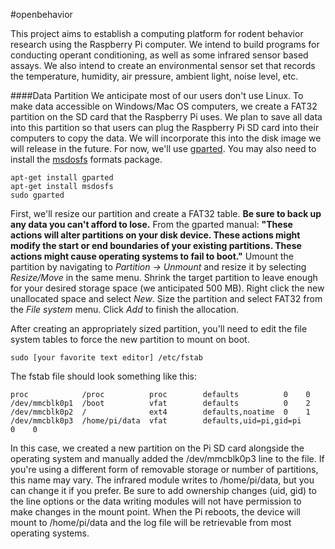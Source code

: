 #openbehavior

This project aims to establish a computing platform for rodent behavior research using the Raspberry Pi computer. We intend to build programs for conducting operant conditioning, as well as some infrared sensor based assays. We also intend to create an environmental sensor set that records the temperature, humidity, air pressure, ambient light, noise level, etc. 

####Data Partition
We anticipate most of our users don't use Linux. To make data accessible on Windows/Mac OS computers, we create a FAT32 partition on the SD card that the Raspberry Pi uses. We plan to save all data into this partition so that users can plug the Raspberry Pi SD card into their computers to copy the data. We will incorporate this into the disk image we will release in the future. For now, we'll use [gparted](http://gparted.org).  You may also need to install the [msdosfs](http://www.freebsd.org/cgi/man.cgi?query=msdosfs&sektion=5&manpath=FreeBSD+8.4-RELEASE) formats package.

```
apt-get install gparted
apt-get install msdosfs
sudo gparted
```

First, we'll resize our partition and create a FAT32 table.  **Be sure to back up any data you can't afford to lose.** From the gparted manual: **"These actions will alter partitions on your disk device. These actions might modify the start or end boundaries of your existing partitions. These actions might cause operating systems to fail to boot."**  Umount the partition by navigating to *Partition -> Unmount* and resize it by selecting *Resize/Move* in the same menu.  Shrink the target partition to leave enough for your desired storage space (we anticipated 500 MB).  Right click the new unallocated space and select *New*.  Size the partition and select FAT32 from the *File system* menu.  Click *Add* to finish the allocation. 

After creating an appropriately sized partition, you'll need to edit the file system tables to force the new partition to mount on boot.  

```
sudo [your favorite text editor] /etc/fstab
```

The fstab file should look something like this:

```
proc            /proc          proc        defaults          0    0
/dev/mmcblk0p1  /boot          vfat        defaults          0    2
/dev/mmcblk0p2  /              ext4        defaults,noatime  0    1
/dev/mmcblk0p3  /home/pi/data  vfat        defaults,uid=pi,gid=pi          0    0
```

In this case, we created a new partition on the Pi SD card alongside the operating system and manually added the /dev/mmcblk0p3 line to the file.  If you're using a different form of removable storage or number of partitions, this name may vary.  The infrared module writes to /home/pi/data, but you can change it if you prefer.  Be sure to add ownership changes (uid, gid) to the line options or the data writing modules will not have permission to make changes in the mount point.  When the Pi reboots, the device will mount to /home/pi/data and the log file will be retrievable from most operating systems. 




